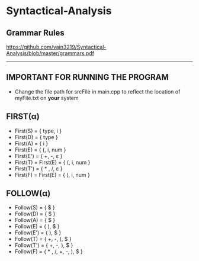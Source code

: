 # Syntactical-Analysis

## Grammar Rules
https://github.com/vain3219/Syntactical-Analysis/blob/master/grammars.pdf


__________________________________________________________________________________________________________________

## IMPORTANT FOR RUNNING THE PROGRAM
  * Change the file path for srcFile in main.cpp to reflect the location of myFile.txt on **your** system
  
  
## FIRST(α)
 * First(S)  = { type, i }
 * First(D)  = { type }
 * First(A)  = { i }
 * First(E)  = { (, i, num }
 * First(E') = { +, -, ε }
 * First(T)  = First(E)  = { (, i, num }
 * First(T') = { * , /, ε }
 * First(F)  = First(E)  = { (, i, num }


## FOLLOW(α)
 * Follow(S)  = { $ }
 * Follow(D)  = { $ }
 * Follow(A)  = { $ }
 * Follow(E)  = { ), $ }
 * Follow(E') = { ), $ }
 * Follow(T)  = { +, -, ), $ }
 * Follow(T') = { +, -, ), $ }
 * Follow(F)  = { * , /, +, -, ), $ }
